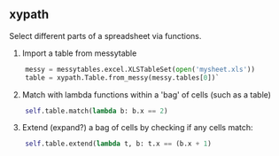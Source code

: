 ## xypath

Select different parts of a spreadsheet via functions.

1. Import a table from messytable
```python
    messy = messytables.excel.XLSTableSet(open('mysheet.xls'))
    table = xypath.Table.from_messy(messy.tables[0])`
```

2. Match with lambda functions within a 'bag' of cells (such as a table)
```python
    self.table.match(lambda b: b.x == 2)
```

3. Extend (expand?) a bag of cells by checking if any cells match:
```python
    self.table.extend(lambda t, b: t.x == (b.x + 1)
```
